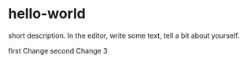# hello-world
 short description.
 In the editor, write some text, tell a bit about yourself.

 
 first Change
  second Change
  3